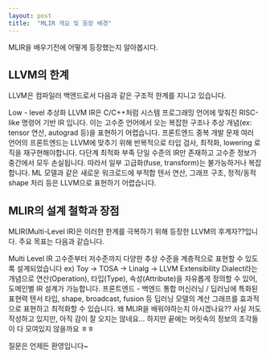 ```yaml
---
layout: post
title:  "MLIR 개요 및 등장 배경"
---
```


MLIR을 배우기전에 어떻게 등장했는지 알아봅시다.

## LLVM의 한계
LLVM은 컴파일러 백엔드로서 다음과 같은 구조적 한계를 지니고 있습니다.

Low - level 추상화
LLVM IR은 C/C++처럼 시스템 프로그래밍 언어에 맞춰진 RISC-like 명령어 기반 IR 입니다. 이는 고수준 언어에서 오는 복잡한 구조나 추상 개념(ex: tensor 연산, autograd 등)을 표현하기 어렵습니다.
프론트엔드 중복 개발 문제
여러 언어의 프론트엔드는 LLVM에 맞추기 위해 반복적으로 타입 검사, 최적화, lowering 로직을 재구현해야합니다.
다단계 최적화 부족
단일 수준의 IR만 존재하고 고수준 정보가 중간에서 모두 손실됩니다. 따라서 일부 고급화(fuse, transform)는 불가능하거나 복잡합니다.
ML 모델과 같은 새로운 워크로드에 부적합
텐서 연산, 그래프 구조, 정적/동적 shape 처리 등은 LLVM으로 표현하기 어렵습니다.
## MLIR의 설계 철학과 장점
MLIR(Multi-Level IR)은 이러한 한계를 극복하기 위해 등장한 LLVM의 후계자??입니다. 주요 목표는 다음과 같습니다.

Multi Level IR
고수준부터 저수준까지 다양한 추상 수준을 계층적으로 표현할 수 있도록 설계되었습니다
ex) Toy -> TOSA -> Linalg -> LLVM
Extensibility
Dialect라는 개념으로 연산(Operation), 타입(Type), 속성(Attribute)을 자유롭게 정의할 수 있어, 도메인별 IR 설계가 가능합니다.
프론트엔드 - 백엔드 통합
머신러닝 / 딥러닝에 특화된 표현력
텐서 타입, shape, broadcast, fusion 등 딥러닝 모델의 계산 그래프를 효과적으로 표현하고 최적화할 수 있습니다.
왜 MLIR을 배워야하는지 아시겠나요?? 사실 저도 작성하고 있지만, 아직 감이 잘 오지는 않네요... 하지만 끝에는 머릿속의 정보의 조각들이 다 모여있지 않을까요 ㅎㅎ

질문은 언제든 환영입니다~
